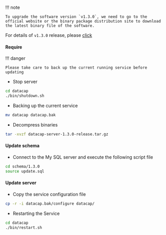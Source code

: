 !!! note

    To upgrade the software version `v1.3.0`, we need to go to the official website or the binary package distribution site to download the latest binary file of the software.

For details of `v1.3.0` release, please [click](../../release/1.3.0.md)

#### Require

!!! danger

    Please take care to back up the current running service before updating

- Stop server

```bash
cd datacap
./bin/shutdown.sh
```

- Backing up the current service

```bash
mv datacap datacap.bak
```

- Decompress binaries

```bash
tar -xvzf datacap-server-1.3.0-release.tar.gz
```

#### Update schema

- Connect to the My SQL server and execute the following script file

```bash
cd schema/1.3.0
source update.sql
```

#### Update server

- Copy the service configuration file

```bash
cp -r -i datacap.bak/configure datacap/
```

- Restarting the Service

```bash
cd datacap
./bin/restart.sh
```
